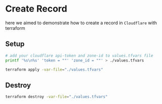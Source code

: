 # Create Record

here we aimed to demonstrate how to create a record in `Cloudflare` with terraform

## Setup

```bash
# add your cloudflare api-token and zone-id to values.tfvars file
printf '%s\n%s' 'token = ""' 'zone_id = ""' > ./values.tfvars

terraform apply -var-file="./values.tfvars"
```

## Destroy

```bash
terraform destroy -var-file="./values.tfvars"
```

